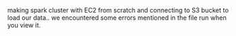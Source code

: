 making spark cluster  with EC2 from scratch and connecting to S3 bucket to load our data..
we encountered some errors mentioned in the file run when you view it.
